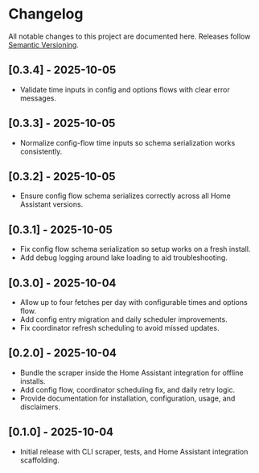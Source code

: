 # Changelog

All notable changes to this project are documented here. Releases follow [Semantic Versioning](https://semver.org/).

## [0.3.4] - 2025-10-05
- Validate time inputs in config and options flows with clear error messages.

## [0.3.3] - 2025-10-05
- Normalize config-flow time inputs so schema serialization works consistently.

## [0.3.2] - 2025-10-05
- Ensure config flow schema serializes correctly across all Home Assistant versions.

## [0.3.1] - 2025-10-05
- Fix config flow schema serialization so setup works on a fresh install.
- Add debug logging around lake loading to aid troubleshooting.

## [0.3.0] - 2025-10-04
- Allow up to four fetches per day with configurable times and options flow.
- Add config entry migration and daily scheduler improvements.
- Fix coordinator refresh scheduling to avoid missed updates.

## [0.2.0] - 2025-10-04
- Bundle the scraper inside the Home Assistant integration for offline installs.
- Add config flow, coordinator scheduling fix, and daily retry logic.
- Provide documentation for installation, configuration, usage, and disclaimers.

## [0.1.0] - 2025-10-04
- Initial release with CLI scraper, tests, and Home Assistant integration scaffolding.
